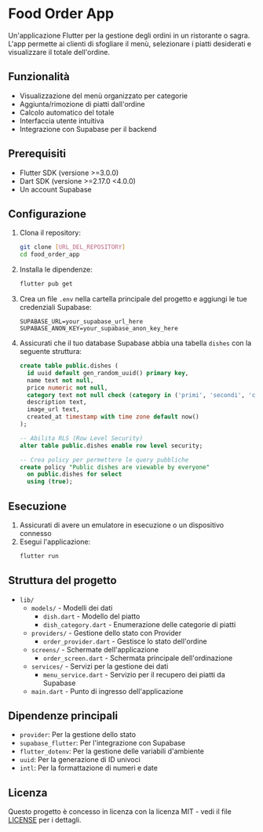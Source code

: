 # Food Order App

Un'applicazione Flutter per la gestione degli ordini in un ristorante o sagra. L'app permette ai clienti di sfogliare il menù, selezionare i piatti desiderati e visualizzare il totale dell'ordine.

## Funzionalità

- Visualizzazione del menù organizzato per categorie
- Aggiunta/rimozione di piatti dall'ordine
- Calcolo automatico del totale
- Interfaccia utente intuitiva
- Integrazione con Supabase per il backend

## Prerequisiti

- Flutter SDK (versione >=3.0.0)
- Dart SDK (versione >=2.17.0 <4.0.0)
- Un account Supabase

## Configurazione

1. Clona il repository:
   ```bash
   git clone [URL_DEL_REPOSITORY]
   cd food_order_app
   ```

2. Installa le dipendenze:
   ```bash
   flutter pub get
   ```

3. Crea un file `.env` nella cartella principale del progetto e aggiungi le tue credenziali Supabase:
   ```
   SUPABASE_URL=your_supabase_url_here
   SUPABASE_ANON_KEY=your_supabase_anon_key_here
   ```

4. Assicurati che il tuo database Supabase abbia una tabella `dishes` con la seguente struttura:
   ```sql
   create table public.dishes (
     id uuid default gen_random_uuid() primary key,
     name text not null,
     price numeric not null,
     category text not null check (category in ('primi', 'secondi', 'contorni', 'bevande', 'dessert')),
     description text,
     image_url text,
     created_at timestamp with time zone default now()
   );
   
   -- Abilita RLS (Row Level Security)
   alter table public.dishes enable row level security;
   
   -- Crea policy per permettere le query pubbliche
   create policy "Public dishes are viewable by everyone"
     on public.dishes for select
     using (true);
   ```

## Esecuzione

1. Assicurati di avere un emulatore in esecuzione o un dispositivo connesso
2. Esegui l'applicazione:
   ```bash
   flutter run
   ```

## Struttura del progetto

- `lib/`
  - `models/` - Modelli dei dati
    - `dish.dart` - Modello del piatto
    - `dish_category.dart` - Enumerazione delle categorie di piatti
  - `providers/` - Gestione dello stato con Provider
    - `order_provider.dart` - Gestisce lo stato dell'ordine
  - `screens/` - Schermate dell'applicazione
    - `order_screen.dart` - Schermata principale dell'ordinazione
  - `services/` - Servizi per la gestione dei dati
    - `menu_service.dart` - Servizio per il recupero dei piatti da Supabase
  - `main.dart` - Punto di ingresso dell'applicazione

## Dipendenze principali

- `provider`: Per la gestione dello stato
- `supabase_flutter`: Per l'integrazione con Supabase
- `flutter_dotenv`: Per la gestione delle variabili d'ambiente
- `uuid`: Per la generazione di ID univoci
- `intl`: Per la formattazione di numeri e date

## Licenza

Questo progetto è concesso in licenza con la licenza MIT - vedi il file [LICENSE](LICENSE) per i dettagli.

